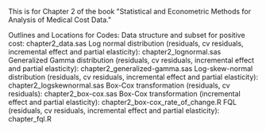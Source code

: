 This is for Chapter 2 of the book "Statistical and Econometric Methods for Analysis of Medical Cost Data."


Outlines and Locations for Codes:
Data structure and subset for positive cost: chapter2_data.sas
Log normal distribution (residuals, cv residuals, incremental effect and partial elasticity): chapter2_lognormal.sas
Generalized Gamma distribution (residuals, cv residuals, incremental effect and partial elasticity): chapter2_generalized-gamma.sas
Log-skew-normal distribution (residuals, cv residuals, incremental effect and partial elasticity): chapter2_logskewnormal.sas
Box-Cox transformation (residuals, cv residuals): chapter2_box-cox.sas
Box-Cox transformation (incremental effect and partial elasticity): chapter2_box-cox_rate_of_change.R
FQL (residuals, cv residuals, incremental effect and partial elasticity): chapter_fql.R
